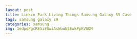 ```yaml
---
layout: post
title: Linkin Park Living Things Samsung Galaxy S9 Case
tags: samsung galaxy s9
categories: samsung
img: 1edpqPgcRE5iESwiAsWouN2EwkPpKVSQM
---
```

